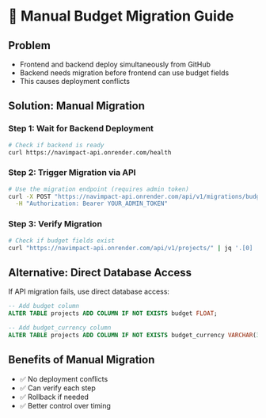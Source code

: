 # 🔧 Manual Budget Migration Guide

## Problem
- Frontend and backend deploy simultaneously from GitHub
- Backend needs migration before frontend can use budget fields
- This causes deployment conflicts

## Solution: Manual Migration

### Step 1: Wait for Backend Deployment
```bash
# Check if backend is ready
curl https://navimpact-api.onrender.com/health
```

### Step 2: Trigger Migration via API
```bash
# Use the migration endpoint (requires admin token)
curl -X POST "https://navimpact-api.onrender.com/api/v1/migrations/budget-migration" \
  -H "Authorization: Bearer YOUR_ADMIN_TOKEN"
```

### Step 3: Verify Migration
```bash
# Check if budget fields exist
curl "https://navimpact-api.onrender.com/api/v1/projects/" | jq '.[0] | {budget, budget_currency}'
```

## Alternative: Direct Database Access
If API migration fails, use direct database access:

```sql
-- Add budget column
ALTER TABLE projects ADD COLUMN IF NOT EXISTS budget FLOAT;

-- Add budget_currency column  
ALTER TABLE projects ADD COLUMN IF NOT EXISTS budget_currency VARCHAR(3) NOT NULL DEFAULT 'AUD';
```

## Benefits of Manual Migration
- ✅ No deployment conflicts
- ✅ Can verify each step
- ✅ Rollback if needed
- ✅ Better control over timing 
